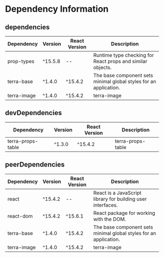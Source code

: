 # Dependency Information

## dependencies
| Dependency | Version | React Version | Description |
|-|-|-|-|
| prop-types | ^15.5.8 | -- | Runtime type checking for React props and similar objects. |
| terra-base | ^1.4.0 | ^15.4.2 | The base component sets minimal global styles for an application. |
| terra-image | ^1.4.0 | ^15.4.2 | terra-image |

## devDependencies
| Dependency | Version | React Version | Description |
|-|-|-|-|
| terra-props-table | ^1.3.0 | ^15.4.2 | terra-props-table |

## peerDependencies
| Dependency | Version | React Version | Description |
|-|-|-|-|
| react | ^15.4.2 | -- | React is a JavaScript library for building user interfaces. |
| react-dom | ^15.4.2 | ^15.6.1 | React package for working with the DOM. |
| terra-base | ^1.4.0 | ^15.4.2 | The base component sets minimal global styles for an application. |
| terra-image | ^1.4.0 | ^15.4.2 | terra-image |
